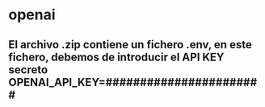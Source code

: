 # openai
## El archivo .zip contiene un  fichero .env, en este fichero, debemos de introducir el API KEY secreto OPENAI_API_KEY=#######################
